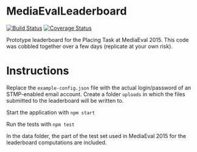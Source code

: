 # MediaEvalLeaderboard

[![Build Status](https://travis-ci.org/chauff/MediaEvalLeaderboard.svg?branch=master)](https://travis-ci.org/chauff/MediaEvalLeaderboard) [![Coverage Status](https://coveralls.io/repos/chauff/MediaEvalLeaderboard/badge.svg?branch=master)](https://coveralls.io/r/chauff/MediaEvalLeaderboard?branch=master)

Prototype leaderboard for the Placing Task at MediaEval 2015. 
This code was cobbled together over a few days (replicate at your own risk).

# Instructions 
Replace the `example-config.json` file with the actual login/password of an STMP-enabled email account. Create a folder `uploads` in which the files submitted to the leaderboard will be written to.

Start the application with `npm start`

Run the tests with `npm test`

In the data folder, the part of the test set used in MediaEval 2015 for the leaderboard computations are included.
